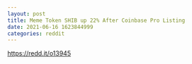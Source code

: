 ```yaml
--- 
layout: post 
title: Meme Token SHIB up 22% After Coinbase Pro Listing 
date: 2021-06-16 1623844999 
categories: reddit 
--- 
```

https://redd.it/o13945